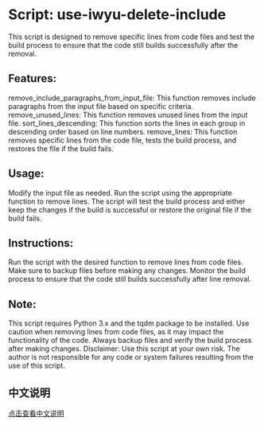 # Script: use-iwyu-delete-include

This script is designed to remove specific lines from code files and test the build process to ensure that the code still builds successfully after the removal.

## Features:

remove_include_paragraphs_from_input_file: This function removes include paragraphs from the input file based on specific criteria.
remove_unused_lines: This function removes unused lines from the input file.
sort_lines_descending: This function sorts the lines in each group in descending order based on line numbers.
remove_lines: This function removes specific lines from the code file, tests the build process, and restores the file if the build fails.

## Usage:

Modify the input file as needed.
Run the script using the appropriate function to remove lines.
The script will test the build process and either keep the changes if the build is successful or restore the original file if the build fails.

## Instructions:

Run the script with the desired function to remove lines from code files.
Make sure to backup files before making any changes.
Monitor the build process to ensure that the code still builds successfully after line removal.

## Note:

This script requires Python 3.x and the tqdm package to be installed.
Use caution when removing lines from code files, as it may impact the functionality of the code.
Always backup files and verify the build process after making changes.
Disclaimer: Use this script at your own risk. The author is not responsible for any code or system failures resulting from the use of this script.

## 中文说明

[点击查看中文说明](README_CN.md)